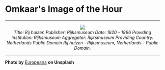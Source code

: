 # Omkaar's Image of the Hour

---

<div align="center">

<a href="https://unsplash.com/photos/here-is-a-short-caption-for-the-image-watercolor-depicts-a-historic-castle-and-buildings-5Y3uPL4xFNA">
  <img src="https://images.unsplash.com/photo-1752314495067-e2ad47939926?crop=entropy&cs=tinysrgb&fit=max&fm=jpg&ixid=M3w3NjA2Nzh8MHwxfHJhbmRvbXx8fHx8fHx8fDE3NTUyNDEyMDB8&ixlib=rb-4.1.0&q=80&w=1080" style="max-width:100%; height:auto;">
</a>

<br>
<i>Title: Rij huizen Publisher: Rijksmuseum Date: 1820 - 1896 Providing institution: Rijksmuseum Aggregator: Rijksmuseum Providing Country: Netherlands Public Domain Rij huizen - Rijksmuseum, Netherlands - Public Domain.</i>

</div>

---

**Photo by** [Europeana](https://unsplash.com/@europeana) **on Unsplash**
